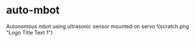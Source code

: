 # auto-mbot
Autonomous mbot using ultrasonic sensor mounted on servo
!(scratch.png "Logo Title Text 1")

